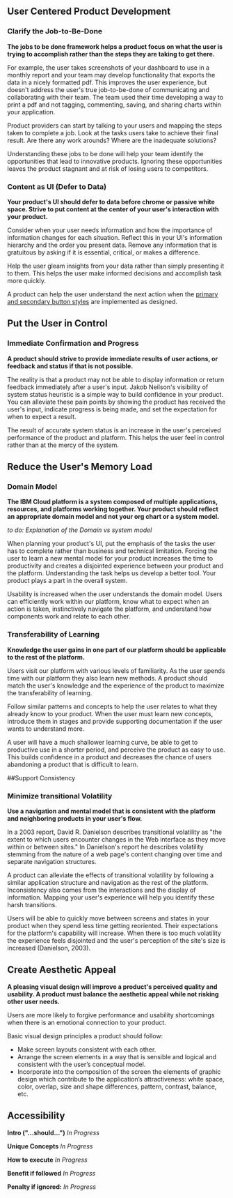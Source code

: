 ## User Centered Product Development

### Clarify the Job-to-Be-Done

**The jobs to be done framework helps a product focus on what the user is trying to accomplish rather than the steps they are taking to get there.**

For example, the user takes screenshots of your dashboard to use in a monthly report and your team may develop functionality that exports the data in a nicely formatted pdf. This improves the user experience, but doesn't address the user's true job-to-be-done of communicating and collaborating with their team. The team used their time developing a way to print a pdf and not tagging, commenting, saving, and sharing charts within your application.

Product providers can start by talking to your users and mapping the steps taken to complete a job. Look at the tasks users take to achieve their final result. Are there any work arounds? Where are the inadequate solutions?

Understanding these jobs to be done will help your team identify the opportunities that lead to innovative products. Ignoring these opportunities leaves the product stagnant and at risk of losing users to competitors.

### Content as UI (Defer to Data)

**Your product's UI should defer to data before chrome or passive white space. Strive to put content at the center of your user's interaction with your product.**

Consider when your user needs information and how the importance of information changes for each situation. Reflect this in your UI's information hierarchy and the order you present data. Remove any information that is gratuitous by asking if it is essential, critical, or makes a difference.

Help the user gleam insights from your data rather than simply presenting it to them. This helps the user make informed decisions and accomplish task more quickly.

A product can help the user understand the next action when the [primary and secondary button styles](http://design-system.stage1.mybluemix.net/components/button/code) are implemented as designed.

## Put the User in Control

### Immediate Confirmation and Progress

**A product should strive to provide immediate results of user actions, or feedback and status if that is not possible.**

The reality is that a product may not be able to display information or return feedback immediately after a user's input. Jakob Neilson's visibility of system status heuristic is a simple way to build confidence in your product. You can alleviate these pain points by showing the product has received the user's input, indicate progress is being made, and set the expectation for when to expect a result.

The result of accurate system status is an increase in the user's perceived performance of the product and platform. This helps the user feel in control rather than at the mercy of the system.

## Reduce the User's Memory Load

### Domain Model

**The IBM Cloud platform is a system composed of multiple applications, resources, and platforms working together. Your product should reflect an appropriate domain model and not your org chart or a system model.**

_to do: Explanation of the Domain vs system model_

When planning your product's UI, put the emphasis of the tasks the user has to complete rather than business and technical limitation. Forcing the user to learn a new mental model for your product increases the time to productivity and creates a disjointed experience between your product and the platform. Understanding the task helps us develop a better tool. Your product plays a part in the overall system.

Usability is increased when the user understands the domain model. Users can efficiently work within our platform, know what to expect when an action is taken, instinctively navigate the platform, and understand how components work and relate to each other.

### Transferability of Learning

**Knowledge the user gains in one part of our platform should be applicable to the rest of the platform.**

Users visit our platform with various levels of familiarity. As the user spends time with our platform they also learn new methods. A product should match the user's knowledge and the experience of the product to maximize the transferability of learning.

Follow similar patterns and concepts to help the user relates to what they already know to your product. When the user must learn new concepts, introduce them in stages and provide supporting documentation if the user wants to understand more.

A user will have a much shallower learning curve, be able to get to productive use in a shorter period, and perceive the product as easy to use. This builds confidence in a product and decreases the chance of users abandoning a product that is difficult to learn.

##Support Consistency

### Minimize transitional Volatility

**Use a navigation and mental model that is consistent with the platform and neighboring products in your user's flow.**

In a 2003 report, David R. Danielson describes transitional volatility as "the extent to which users encounter changes in the Web interface as they move within or between sites." In Danielson's report he describes volatility stemming from the nature of a web page's content changing over time and separate navigation structures.

A product can alleviate the effects of transitional volatility by following a similar application structure and navigation as the rest of the platform. Inconsistency also comes from the interactions and the display of information. Mapping your user's experience will help you identify these harsh transitions.

Users will be able to quickly move between screens and states in your product when they spend less time getting reoriented. Their expectations for the platform's capability will increase. When there is too much volatility the experience feels disjointed and the user's perception of the site's size is increased (Danielson, 2003).

## Create Aesthetic Appeal

**A pleasing visual design will improve a product's perceived quality and usability. A product must balance the aesthetic appeal while not risking other user needs.**

Users are more likely to forgive performance and usability shortcomings when there is an emotional connection to your product.

Basic visual design principles a product should follow:

- Make screen layouts consistent with each other.
- Arrange the screen elements in a way that is sensible and logical and consistent with the user’s conceptual model.
- Incorporate into the composition of the screen the elements of graphic design which contribute to the application’s attractiveness: white space, color, overlap, size and shape differences, pattern, contrast, balance, etc.

## Accessibility

**Intro ("...should...")** _In Progress_

**Unique Concepts** _In Progress_

**How to execute** _In Progress_

**Benefit if followed** _In Progress_

**Penalty if ignored:** _In Progress_
